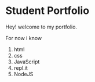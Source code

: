 # Student Portfolio

Hey! welcome to my portfolio.

For now i know
1. html
1. css
1. JavaScript
1. repl.it
1. NodeJS
